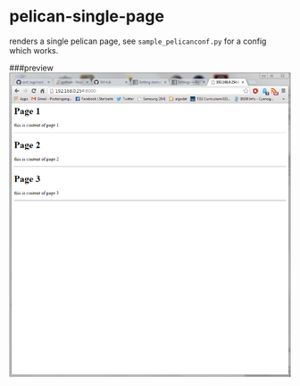 pelican-single-page
===================

renders a single pelican page, see `sample_pelicanconf.py` for a config which works.

###preview
![preview](single-page.png "Preview Image")